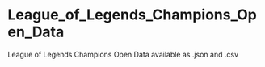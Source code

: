 # League_of_Legends_Champions_Open_Data
League of Legends Champions Open Data available as .json and .csv
